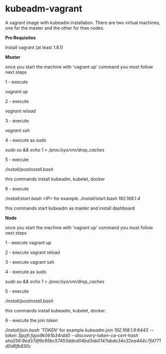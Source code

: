 # kubeadm-vagrant
A vagrant image with kubeadm installation.
There are two virtual machines, one for the master and the other for thes nodes.


**Pre Requisites**

Install vagrant (at least 1.8.1)

**Master**

once you start the machine with 'vagrant up' command you must follow next steps

1 - execute 

_vagrant up_

2 - execute 

_vagrant reload_

3 - execute 

_vagrant ssh_

4 - execute as sudo  

_sudo su && echo 1 > /proc/sys/vm/drop_caches_

5 - execute 

_/install/postinstall.bash_

this commands install kubeadm, kubelet, docker

6 - execute 

_/install/start.bash \<IP>_ for example _./install/start.bash 192.168.1.4_

this commands start kubeadm as master and install dashboard


**Node** 

once you start the machine with 'vagrant up' command you must follow next steps

1 - execute vagrant up

2 - execute vagrant reload

3 - execute vagrant ssh

4 - execute as sudo  

_sudo su && echo 1 > /proc/sys/vm/drop_caches_

5 - execute 

_/install/postinstall.bash_

this commands install kubeadm, kubelet, docker.

6 - execute the join token

_/install/join.bash 'TOKEN'_ for example _kubeadm join 192.168.1.9:6443 --token 3jpzfi.fqyo9k561b34rdd0 --discovery-token-ca-cert-hash sha256:9ed37df6e95bc57453dded04bd3ab0147abde34e32ea444c7fd771d0d6fb830c_ 